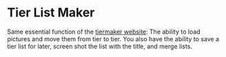 # Tier List Maker
Same essential function of the [tiermaker website](https://tiermaker.com/): The ability to load pictures and move them from tier to tier. You also have the ability to save a tier list for later, screen shot the list with the title, and merge lists.
